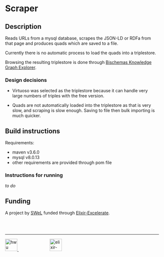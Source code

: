# Scraper

## Description

Reads URLs from a mysql database, scrapes the JSON-LD or RDFa from that page and produces quads which are saved to a file.

Currently there is no automatic process to load the quads into a triplestore.

Browsing the resulting triplestore is done through [Bischemas Knowledge Graph Explorer](https://github.com/HW-SWeL/BSKgE).

### Design decisions

* Virtuoso was selected as the triplestore because it can handle very large numbers of triples with the free version.

* Quads are not automatically loaded into the triplestore as that is very slow, and scraping is slow enough. Saving to file then bulk importing is much quicker.


## Build instructions

Requirements:
* maven v3.6.0
* mysql v8.0.13
* other requirements are provided through pom file

### Instructions for running

*to do*


## Funding

A project by [SWeL](http://www.macs.hw.ac.uk/SWeL/) funded through [Elixir-Excelerate](https://elixir-europe.org/about-us/how-funded/eu-projects/excelerate). 

<br />
<br />

***

<a href="https://www.hw.ac.uk"><img src="https://www.hw.ac.uk/dist/assets/images/logo@2x.webp" alt="hwu logo" height="40" /> </a> <span>&nbsp;&nbsp;&nbsp;&nbsp;&nbsp;&nbsp;&nbsp;&nbsp;&nbsp;&nbsp;&nbsp;&nbsp;&nbsp;&nbsp;&nbsp;&nbsp;&nbsp;&nbsp;&nbsp;&nbsp;&nbsp;&nbsp;&nbsp;&nbsp;&nbsp;</span> <a href="https://elixir-europe.org/about-us/how-funded/eu-projects/excelerate"><img src="https://www.elixir-europe.org/sites/default/files/images/excelerate_whitebackground.png" alt="elixir-excelerate logo" height="40"/></a>

